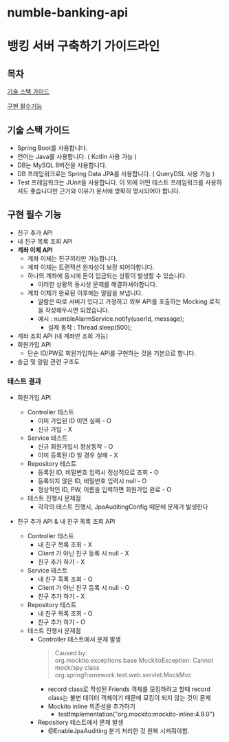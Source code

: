 # numble-banking-api

# 뱅킹 서버 구축하기 가이드라인

## 목차

[기술 스택 가이드](https://www.notion.so/6c22773cf37e472b8bd47565a444a130)

[구현 필수기능](https://www.notion.so/6c22773cf37e472b8bd47565a444a130)

## 기술 스택 가이드

- Spring Boot를 사용합니다.
- 언어는 Java를 사용합니다. ( Kotlin 사용 가능 )
- DB는 MySQL 8버전을 사용합니다.
- DB 프레임워크로는 Spring Data JPA를 사용합니다. ( QueryDSL 사용 가능 )
- Test 프레임워크는 JUnit을 사용합니다. 이 외에 어떤 테스트 프레임워크를 사용하셔도 좋습니다만 근거와 이유가 문서에 명확히 명시되어야 합니다.


## 구현 필수 기능

- 친구 추가 API
- 내 친구 목록 조회 API
- **계좌 이체 API**
    - 계좌 이체는 친구끼리만 가능합니다.
    - 계좌 이체는 트랜잭션 원자성이 보장 되어야합니다.
    - 하나의 계좌에 동시에 돈이 입금되는 상황이 발생할 수 있습니다.
        - 이러한 상황의 동시성 문제를 해결하셔야합니다.
    - 계좌 이체가 완료된 이후에는 알람을 보냅니다.
        - 알람은 따로 서버가 있다고 가정하고 외부 API를 호출하는 Mocking 로직을 작성해두시면 되겠습니다.
        - 예시 : numbleAlarmService.notify(userId, message);
            - 실제 동작 : Thread.sleep(500);
- 계좌 조회 API (내 계좌만 조회 가능)
- 회원가입 API
    - 단순 ID/PW로 회원가입하는 API를 구현하는 것을 기본으로 합니다.
- 송금 및 알람 관련 구조도


### 테스트 결과

- 회원가입 API
    - Controller 테스트
        - 이미 가입된 ID 이면 실패 - O
        - 신규 가입 - X
    - Service 테스트
        - 신규 회원가입시 정상동작 - O
        - 이미 등록된 ID 일 경우 실패 - X
    - Repository 테스트
        - 등록된 ID, 비밀번호 입력시 정상적으로 조회 - O
        - 등록되지 않은 ID, 비밀번호 입력시 null - O
        - 정상적인 ID, PW, 이름을 입력하면 회원가입 완료 - O
    - 테스트 진행시 문제점
        - 각각의 테스트 진행시, JpaAuditingConfig 때문에 문제가 발생한다

- 친구 추가 API & 내 친구 목록 조회 API
    - Controller 테스트
        - 내 친구 목록 조회 - X
        - Client 가 아닌 친구 등록 시 null - X
        - 친구 추가 하기 - X
    - Service 테스트
        - 내 친구 목록 조회 - O
        - Client 가 아닌 친구 등록 시 null - O
        - 친구 추가 하기 - X
    - Repository 테스트
        - 내 친구 목록 조회 - O
        - 친구 추가 하기 - O
    - 테스트 진행시 문제점
        - Controller 테스트에서 문제 발생
            > Caused by: org.mockito.exceptions.base.MockitoException: 
            > Cannot mock/spy class org.springframework.test.web.servlet.MockMvc
            - record class로 작성된 Friends 객체를 모킹하려고 할때 record class는 불변 데이터 객체이기 때문에 모킹이 되지 않는 것이 문제
            - Mockito inline 의존성을 추가하기
                - testImplementation("org.mockito:mockito-inline:4.9.0")
        - Repository 테스트에서 문제 발생
            - @EnableJpaAuditing 분기 처리한 것 원복 시켜줘야함.
